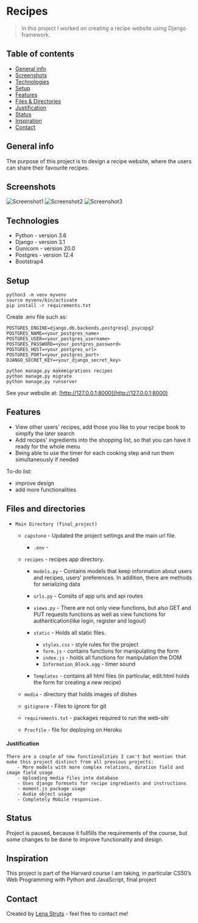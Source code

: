 # Recipes
> In this project I worked on creating a recipe website using Django framework. 

## Table of contents
* [General info](#general-info)
* [Screenshots](#screenshots)
* [Technologies](#technologies)
* [Setup](#setup)
* [Features](#features)
* [Files & Directories](#files-directories)
* [Justification](#justification)
* [Status](#status)
* [Inspiration](#inspiration)
* [Contact](#contact)

## General info
The purpose of this project is to design a recipe website, where the users can share their favourite recipes. 

## Screenshots
![Screenshot1](https://user-images.githubusercontent.com/61382735/110971790-96312d80-835b-11eb-8995-9409cc95f56a.png)
![Screenshot2](https://user-images.githubusercontent.com/61382735/110971883-b234cf00-835b-11eb-94a0-b468bc0de2f4.png)
![Screenshot3](https://user-images.githubusercontent.com/61382735/110971883-b234cf00-835b-11eb-94a0-b468bc0de2f4.png)

## Technologies
* Python - version 3.6
* Django - version 3.1
* Gunicorn - version 20.0
* Postgres - version 12.4
* Bootstrap4

## Setup
```
python3 -m venv myvenv
source myvenv/bin/activate
pip install -r requirements.txt
```

Create .env file such as: 
```
POSTGRES_ENGINE=django.db.backends.postgresql_psycopg2
POSTGRES_NAME=<your_postgres_name>
POSTGRES_USER=<your_postgres_username>
POSTGRES_PASSWORD=<your_postgres_password>
POSTGRES_HOST=<your_postgres_url>
POSTGRES_PORT=<your_postgres_port>
DJANGO_SECRET_KEY=<your_django_secret_key>
```

```
python manage.py makemigrations recipes
python manage.py migrate
python manage.py runserver

```
See your website at:
[http://127.0.0.1:8000](http://127.0.0.1:8000)

## Features
* View other users' recipes, add those you like to your recipe book to simpify the later search 
* Add recipes' ingredients into the shopping list, so that you can have it ready for the whole menu
* Being able to use the timer for each cooking step and run them simultaneously if needed

To-do list:
* improve design 
* add more functionalities 

## Files and directories
- `Main Directory (final_project)` 
    - `capstone` - Updated the project settings and the main url file.
        - `.env` - 

    - `recipes` - recipes app directory.
        - `models.py` - Contains models that keep information about users and recipes, users' preferences. In addition, there are methods for serializing data
        - `urls.py` - Consits of app urls and api routes 
        - `views.py` - There are not only view functions, but also GET and PUT requests functions as well as view functions for authentication(like login, register and logout)
    
        - `static` - Holds all static files.
            - `styles.css` - style rules for the project
            - `form.js` - contains functions for manipulating the form
            - `index.js` - holds all functions for manipulation the DOM
            - `Information_Block.ogg` - timer sound
        - `Templates` - contains all html files (in particular, edit.html holds the form for creating a new recipe)
    - `media` - directory that holds images of dishes
    - `gitignore` - Files to ignore for git
    - `requirements.txt` - packages required to run the web-sitr
    - `Procfile` - file for deploying on Heroku

#### Justification
    There are a couple of new functionalities I can't but mention that make this project distinct from all previous projects:
        - More models with more complex relations, duration field and image field usage
        - Uploading media files into database
        - Uses django formsets for recipe ingredients and instructions
        - moment.js package usage
        - Audio object usage
        - Completely Mobile responsive.


## Status
Project is paused, because it fullfills the requirements of the course, but some changes to be done to improve functionality and design.

## Inspiration
This project is part of the Harvard course I am taking, in particular CS50’s Web Programming with Python and JavaScript, final project 

## Contact
Created by [Lena Struts](https://www.linkedin.com/in/lena-yeliena-struts-5aa96292/) - feel free to contact me!
